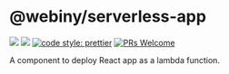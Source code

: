# @webiny/serverless-app
[![](https://img.shields.io/npm/dw/@webiny/serverless-app.svg)](https://www.npmjs.com/package/@webiny/serverless-app) 
[![](https://img.shields.io/npm/v/@webiny/serverless-app.svg)](https://www.npmjs.com/package/@webiny/serverless-app)
[![code style: prettier](https://img.shields.io/badge/code_style-prettier-ff69b4.svg?style=flat-square)](https://github.com/prettier/prettier)
[![PRs Welcome](https://img.shields.io/badge/PRs-welcome-brightgreen.svg?style=flat-square)](http://makeapullrequest.com)

A component to deploy React app as a lambda function. 
